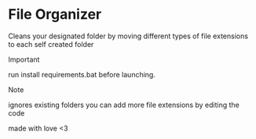 # File Organizer
Cleans your designated folder by moving different types of file extensions to each self created folder


  >[!IMPORTANT]
  > run install requirements.bat before launching.

> [!NOTE]
> ignores existing folders
> you can add more file extensions by editing the code


made with love <3

